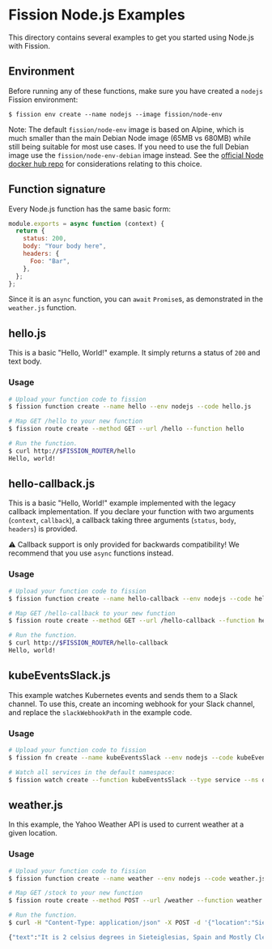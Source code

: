 # Fission Node.js Examples

This directory contains several examples to get you started using Node.js with Fission.

## Environment

Before running any of these functions, make sure you have created a `nodejs` Fission environment:

```
$ fission env create --name nodejs --image fission/node-env
```

Note: The default `fission/node-env` image is based on Alpine, which is much smaller than the main Debian Node image (65MB vs 680MB) while still being suitable for most use cases.
If you need to use the full Debian image use the `fission/node-env-debian` image instead.
See the [official Node docker hub repo](https://hub.docker.com/_/node/) for considerations
relating to this choice.

## Function signature

Every Node.js function has the same basic form:

```javascript
module.exports = async function (context) {
  return {
    status: 200,
    body: "Your body here",
    headers: {
      Foo: "Bar",
    },
  };
};
```

Since it is an `async` function, you can `await` `Promise`s, as demonstrated in the `weather.js` function.

## hello.js

This is a basic "Hello, World!" example. It simply returns a status of `200` and text body.

### Usage

```bash
# Upload your function code to fission
$ fission function create --name hello --env nodejs --code hello.js

# Map GET /hello to your new function
$ fission route create --method GET --url /hello --function hello

# Run the function.
$ curl http://$FISSION_ROUTER/hello
Hello, world!
```

## hello-callback.js

This is a basic "Hello, World!" example implemented with the legacy callback implementation. If you declare your function with two arguments (`context`, `callback`), a callback taking three arguments (`status`, `body`, `headers`) is provided.

⚠️️ Callback support is only provided for backwards compatibility! We recommend that you use `async` functions instead.

### Usage

```bash
# Upload your function code to fission
$ fission function create --name hello-callback --env nodejs --code hello-callback.js

# Map GET /hello-callback to your new function
$ fission route create --method GET --url /hello-callback --function hello-callback

# Run the function.
$ curl http://$FISSION_ROUTER/hello-callback
Hello, world!
```

## kubeEventsSlack.js

This example watches Kubernetes events and sends them to a Slack channel. To use this, create an incoming webhook for your Slack channel, and replace the `slackWebhookPath` in the example code.

### Usage

```bash
# Upload your function code to fission
$ fission fn create --name kubeEventsSlack --env nodejs --code kubeEventsSlack.js

# Watch all services in the default namespace:
$ fission watch create --function kubeEventsSlack --type service --ns default
```

## weather.js

In this example, the Yahoo Weather API is used to current weather at a given location.

### Usage

```bash
# Upload your function code to fission
$ fission function create --name weather --env nodejs --code weather.js

# Map GET /stock to your new function
$ fission route create --method POST --url /weather --function weather

# Run the function.
$ curl -H "Content-Type: application/json" -X POST -d '{"location":"Sieteiglesias, Spain"}' http://$FISSION_ROUTER/weather

{"text":"It is 2 celsius degrees in Sieteiglesias, Spain and Mostly Clear"}
```
